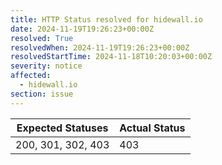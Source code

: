 ```yaml
---
title: HTTP Status resolved for hidewall.io
date: 2024-11-19T19:26:23+00:00Z
resolved: True
resolvedWhen: 2024-11-19T19:26:23+00:00Z
resolvedStartTime: 2024-11-18T10:20:03+00:00Z
severity: notice
affected:
  - hidewall.io
section: issue
---
```


| Expected Statuses | Actual Status  |
|-------------------|----------------|
| 200, 301, 302, 403 | 403 |

